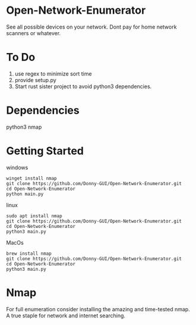 # Open-Network-Enumerator
See all possible devices on your network.
Dont pay for home network scanners or whatever.

# To Do

1. use regex to minimize sort time
2. provide setup.py
3. Start rust sister project to avoid python3 dependencies.

# Dependencies

  python3
  nmap
  
# Getting Started

windows

```
winget install nmap
git clone https://github.com/Donny-GUI/Open-Network-Enumerator.git
cd Open-Network-Enumerator
python main.py
```

linux

```
sudo apt install nmap
git clone https://github.com/Donny-GUI/Open-Network-Enumerator.git
cd Open-Network-Enumerator
python3 main.py
```

MacOs

```
brew install nmap
git clone https://github.com/Donny-GUI/Open-Network-Enumerator.git
cd Open-Network-Enumerator
python3 main.py
```
# Nmap

For full enumeration consider installing the amazing and time-tested nmap. A true staple for network and internet searching.
